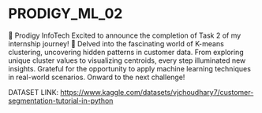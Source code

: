 # PRODIGY_ML_02
🚀 Prodigy InfoTech
Excited to announce the completion of Task 2 of my internship journey! 🎉 Delved into the fascinating world of K-means clustering, uncovering hidden patterns in customer data. 
From exploring unique cluster values to visualizing centroids, every step illuminated new insights. Grateful for the opportunity to apply machine learning techniques in real-world scenarios. 
Onward to the next challenge! 


DATASET LINK: https://www.kaggle.com/datasets/vjchoudhary7/customer-segmentation-tutorial-in-python
